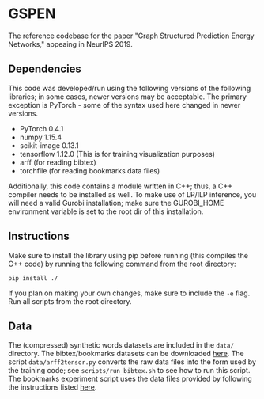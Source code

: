 # GSPEN
The reference codebase for the paper "Graph Structured Prediction Energy Networks," appeaing in NeurIPS 2019.

## Dependencies
This code was developed/run using the following versions of the following libraries; in some cases, newer versions may be acceptable. The primary exception is PyTorch - some of the syntax used here changed in newer versions.
* PyTorch 0.4.1
* numpy 1.15.4
* scikit-image 0.13.1
* tensorflow 1.12.0 (This is for training visualization purposes)
* arff (for reading bibtex)
* torchfile (for reading bookmarks data files)

Additionally, this code contains a module written in C++; thus, a C++ compiler needs to be installed as well. To make use of LP/ILP inference, you will need a valid Gurobi installation; make sure the GUROBI_HOME environment variable is set to the root dir of this installation.

## Instructions
Make sure to install the library using pip before running (this compiles the C++ code) by running the following command from the root directory:
```
pip install ./
```
If you plan on making your own changes, make sure to include the `-e` flag. Run all scripts from the root directory.

## Data
The (compressed) synthetic words datasets are included in the `data/` directory. The bibtex/bookmarks datasets can be downloaded [here](http://mulan.sourceforge.net/datasets-mlc.html). The script `data/arff2tensor.py` converts the raw data files into the form used by the training code; see `scripts/run_bibtex.sh` to see how to run this script. The bookmarks experiment script uses the data files provided by following the instructions listed [here](https://github.com/davidBelanger/SPEN/blob/master/MultiLabelClassification.md).

